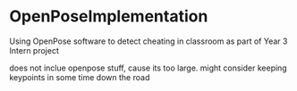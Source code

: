 # OpenPoseImplementation
Using OpenPose software to detect cheating in classroom as part of Year 3 Intern project

does not inclue openpose stuff, cause its too large.
might consider keeping keypoints in some time down the road
